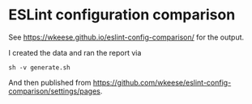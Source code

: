 # ESLint configuration comparison

See https://wkeese.github.io/eslint-config-comparison/ for the output.

I created the data and ran the report via

```shell
sh -v generate.sh
```

And then published from https://github.com/wkeese/eslint-config-comparison/settings/pages.
